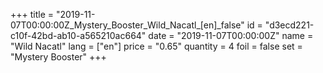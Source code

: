 +++
title = "2019-11-07T00:00:00Z_Mystery_Booster_Wild_Nacatl_[en]_false"
id = "d3ecd221-c10f-42bd-ab10-a565210ac664"
date = "2019-11-07T00:00:00Z"
name = "Wild Nacatl"
lang = ["en"]
price = "0.65"
quantity = 4
foil = false
set = "Mystery Booster"
+++

